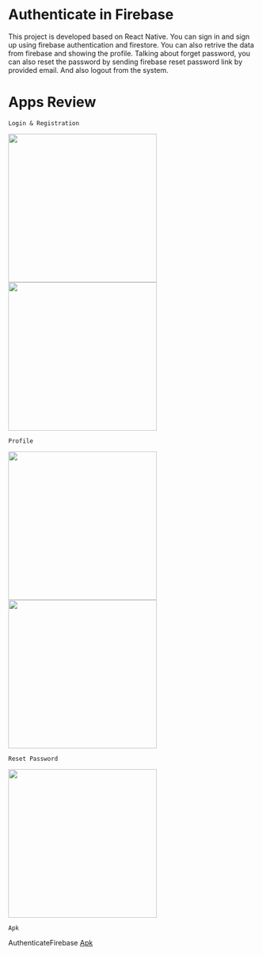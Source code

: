 # Authenticate in Firebase

This project is developed based on React Native. You can sign in and sign up using firebase authentication and firestore. You can also retrive the data from firebase and showing the profile. Talking about forget password, you can also reset the password by sending firebase reset password link by provided email. And also logout from the system.

# Apps Review

`Login & Registration`

<p>
  <img src="https://github.com/Saruj-chy/RNFirebase/blob/main/image/signin.jfif"   width="300" >
  <img src="https://github.com/Saruj-chy/RNFirebase/blob/main/image/signup.jfif"   width="300" >

</p>

`Profile`

<p>
    <img src="https://github.com/Saruj-chy/RNFirebase/blob/main/image/profile.jfif"   width="300" >
    <img src="https://github.com/Saruj-chy/RNFirebase/blob/main/image/update_profile.jfif"   width="300" >

</p>

`Reset Password`

<p>
    <img src="https://github.com/Saruj-chy/RNFirebase/blob/main/image/resetpassword.jfif"   width="300" >
</p>

`Apk`

<p>

AuthenticateFirebase <a href ="https://github.com/Saruj-chy/RNFirebase/blob/main/android/app/release/app-release.apk?raw=true" > Apk </a> <br/>

</p>
